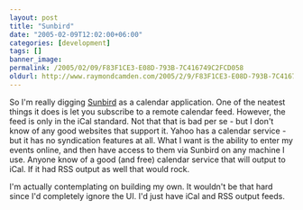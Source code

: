 ```yaml
---
layout: post
title: "Sunbird"
date: "2005-02-09T12:02:00+06:00"
categories: [development]
tags: []
banner_image: 
permalink: /2005/02/09/F83F1CE3-E08D-793B-7C416749C2FCD058
oldurl: http://www.raymondcamden.com/2005/2/9/F83F1CE3-E08D-793B-7C416749C2FCD058
---
```


So I'm really digging <a href="http://www.mozilla.org/projects/calendar/sunbird.html">Sunbird</a> as a calendar application. One of the neatest things it does is let you subscribe to a remote calendar feed. However, the feed is only in the iCal standard. Not that that is bad per se - but I don't know of any good websites that support it. Yahoo has a calendar service - but it has no syndication features at all. What I want is the ability to enter my events online, and then have access to them via Sunbird on any machine I use. Anyone know of a good (and free) calendar service that will output to iCal. If it had RSS output as well that would rock.

I'm actually contemplating on building my own. It wouldn't be that hard since I'd completely ignore the UI. I'd just have iCal and RSS output feeds.